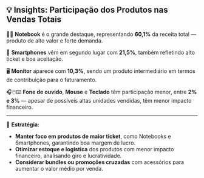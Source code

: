## 💡 Insights: Participação dos Produtos nas Vendas Totais

🧑‍💻 **Notebook** é o grande destaque, representando **60,1%** da receita total — produto de alto valor e forte demanda.

📱 **Smartphones** vêm em segundo lugar com **21,5%**, também refletindo alto ticket e boa aceitação.

🖥️ **Monitor** aparece com **10,3%**, sendo um produto intermediário em termos de contribuição para o faturamento.

🎧🖱️⌨️ **Fone de ouvido**, **Mouse** e **Teclado** têm participação menor, entre **2% e 3%** — apesar de possíveis altas unidades vendidas, têm menor impacto financeiro.

---

🔎 **Estratégia:**
- **Manter foco em produtos de maior ticket**, como Notebooks e Smartphones, garantindo boa margem de lucro.
- **Otimizar estoque e logística** dos produtos com menor impacto financeiro, analisando giro e lucratividade.
- **Considerar bundles ou promoções cruzadas** com acessórios para aumentar o valor médio por venda.
